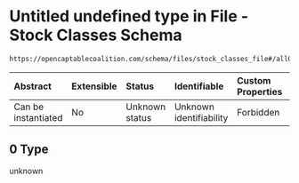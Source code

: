 # Untitled undefined type in File - Stock Classes Schema

```txt
https://opencaptablecoalition.com/schema/files/stock_classes_file#/allOf/0
```



| Abstract            | Extensible | Status         | Identifiable            | Custom Properties | Additional Properties | Access Restrictions | Defined In                                                                                              |
| :------------------ | :--------- | :------------- | :---------------------- | :---------------- | :-------------------- | :------------------ | :------------------------------------------------------------------------------------------------------ |
| Can be instantiated | No         | Unknown status | Unknown identifiability | Forbidden         | Allowed               | none                | [StockClassesFile.schema.json*](../../schema/files/StockClassesFile.schema.json "open original schema") |

## 0 Type

unknown

